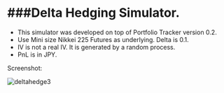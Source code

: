 
###Delta Hedging Simulator.
==========================

* This simulator was developed on top of Portfolio Tracker version 0.2.
* Use Mini size Nikkei 225 Futures as underlying. Delta is 0.1.
* IV is not a real IV. It is generated by a random process.
* PnL is in JPY.

Screenshot:

![deltahedge3](https://cloud.githubusercontent.com/assets/9425771/7717062/885b438a-fecd-11e4-8422-c7c2f0d2f20b.png)

